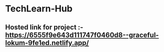 # TechLearn-Hub

## Hosted link for project :- https://6555f9e643d111747f0460d8--graceful-lokum-9fe1ed.netlify.app/